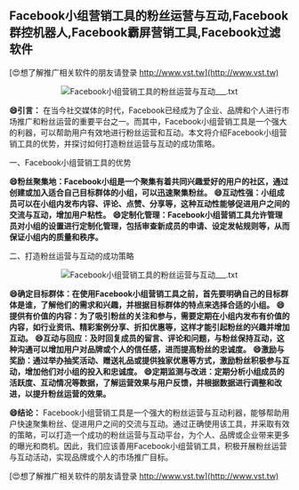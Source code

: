 ## **Facebook小组营销工具的粉丝运营与互动,Facebook群控机器人,Facebook霸屏营销工具,Facebook过滤软件**

[😍想了解推广相关软件的朋友请登录 http://www.vst.tw](http://www.vst.tw)

 <center><img src="https://vst.tw/MP4/tuiguang/png/1.png" alt="Facebook小组营销工具的粉丝运营与互动___.txt"></center>

**😄引言：**
在当今社交媒体的时代，Facebook已经成为了企业、品牌和个人进行市场推广和粉丝运营的重要平台之一。而其中，Facebook小组营销工具是一个强大的利器，可以帮助用户有效地进行粉丝运营和互动。本文将介绍Facebook小组营销工具的优势，并探讨如何打造粉丝运营与互动的成功策略。

一、Facebook小组营销工具的优势

**😄粉丝聚集地：Facebook小组是一个聚集有着共同兴趣爱好的用户的社区，通过创建或加入适合自己目标群体的小组，可以迅速聚集粉丝。**
**😄互动性强：小组成员可以在小组内发布内容、评论、点赞、分享等，这种互动性能够促进用户之间的交流与互动，增加用户粘性。**
**😄定制化管理：Facebook小组营销工具允许管理员对小组的设置进行定制化管理，包括审查新成员的申请、设定发帖规则等，从而保证小组内的质量和秩序。**

二、打造粉丝运营与互动的成功策略

 <center><img src="https://vst.tw/MP4/tuiguang/png/2.png" alt="Facebook小组营销工具的粉丝运营与互动___.txt"></center>

**😄确定目标群体：在使用Facebook小组营销工具之前，首先要明确自己的目标群体是谁，了解他们的需求和兴趣，并根据目标群体的特点来选择合适的小组。**
**😄提供有价值的内容：为了吸引粉丝的关注和参与，需要定期在小组内发布有价值的内容，如行业资讯、精彩案例分享、折扣优惠等，这样才能引起粉丝的兴趣并增加互动。**
**😄互动与回应：及时回复成员的留言、评论和问题，与粉丝保持互动，这种沟通可以增加用户对品牌或个人的信任感，进而提高粉丝的忠诚度。**
**😄激励与奖励：通过举办抽奖活动、赠送礼品或提供独家优惠等方式，激励粉丝积极参与互动，增加他们对小组的投入和忠诚度。**
**😄定期监测与改进：定期分析小组成员的活跃度、互动情况等数据，了解运营效果与用户反馈，并根据数据进行调整和改进，以提升粉丝运营的效果。**

**😄结论：**
Facebook小组营销工具是一个强大的粉丝运营与互动利器，能够帮助用户快速聚集粉丝、促进用户之间的交流与互动。通过正确使用该工具，并采取有效的策略，可以打造一个成功的粉丝运营与互动平台，为个人、品牌或企业带来更多的曝光和商机。因此，我们应该善用Facebook小组营销工具，积极开展粉丝运营与互动活动，实现品牌或个人的市场推广目标。

[😍想了解推广相关软件的朋友请登录 http://www.vst.tw](http://www.vst.tw)



